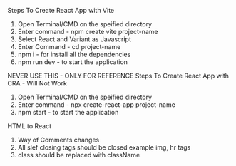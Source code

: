  Steps To Create React App with Vite

1. Open Terminal/CMD on the speified directory
2. Enter command - npm create vite project-name
3. Select React and Variant as Javascript
4. Enter Command - cd project-name
5. npm i - for install all the dependencies
6. npm run dev - to start the application


  NEVER USE THIS - ONLY FOR REFERENCE
  Steps To Create React App with CRA - Will Not Work

1. Open Terminal/CMD on the speified directory
2. Enter command - npx create-react-app project-name
3. npm start - to start the application

  HTML to React
1. Way of Comments changes
2. All slef closing tags should be closed example img, hr tags
3. class should be replaced with className